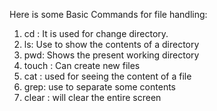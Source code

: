 Here is some Basic Commands for file handling:
1. cd : It is used for change directory.
2. ls: Use to show the contents of a directory
3. pwd: Shows the present working directory
4. touch : Can create new files
5. cat : used for seeing the content of a file
6. grep: use to separate some contents
7. clear : will clear the entire screen
